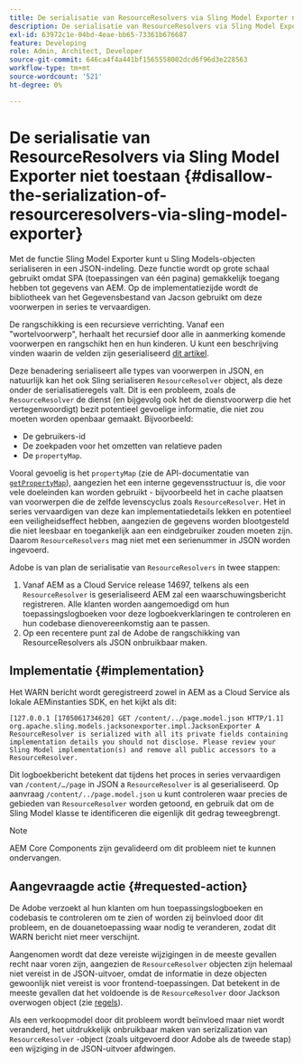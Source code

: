 ```yaml
---
title: De serialisatie van ResourceResolvers via Sling Model Exporter niet toestaan
description: De serialisatie van ResourceResolvers via Sling Model Exporter niet toestaan
exl-id: 63972c1e-04bd-4eae-bb65-73361b676687
feature: Developing
role: Admin, Architect, Developer
source-git-commit: 646ca4f4a441bf1565558002dcd6f96d3e228563
workflow-type: tm+mt
source-wordcount: '521'
ht-degree: 0%

---
```


# De serialisatie van ResourceResolvers via Sling Model Exporter niet toestaan {#disallow-the-serialization-of-resourceresolvers-via-sling-model-exporter}

Met de functie Sling Model Exporter kunt u Sling Models-objecten serialiseren in een JSON-indeling. Deze functie wordt op grote schaal gebruikt omdat SPA (toepassingen van één pagina) gemakkelijk toegang hebben tot gegevens van AEM. Op de implementatiezijde wordt de bibliotheek van het Gegevensbestand van Jacson gebruikt om deze voorwerpen in series te vervaardigen.

De rangschikking is een recursieve verrichting. Vanaf een &quot;wortelvoorwerp&quot;, herhaalt het recursief door alle in aanmerking komende voorwerpen en rangschikt hen en hun kinderen. U kunt een beschrijving vinden waarin de velden zijn geserialiseerd [dit artikel](https://www.baeldung.com/jackson-field-serializable-deserializable-or-not).

Deze benadering serialiseert alle types van voorwerpen in JSON, en natuurlijk kan het ook Sling serialiseren `ResourceResolver` object, als deze onder de serialisatieregels valt. Dit is een probleem, zoals de `ResourceResolver` de dienst (en bijgevolg ook het de dienstvoorwerp die het vertegenwoordigt) bezit potentieel gevoelige informatie, die niet zou moeten worden openbaar gemaakt. Bijvoorbeeld:

* De gebruikers-id
* De zoekpaden voor het omzetten van relatieve paden
* De `propertyMap`.

Vooral gevoelig is het `propertyMap` (zie de API-documentatie van [`getPropertyMap`](https://sling.apache.org/apidocs/sling12/org/apache/sling/api/resource/ResourceResolver.html#getPropertyMap--)), aangezien het een interne gegevensstructuur is, die voor vele doeleinden kan worden gebruikt - bijvoorbeeld het in cache plaatsen van voorwerpen die de zelfde levenscyclus zoals `ResourceResolver`. Het in series vervaardigen van deze kan implementatiedetails lekken en potentieel een veiligheidseffect hebben, aangezien de gegevens worden blootgesteld die niet leesbaar en toegankelijk aan een eindgebruiker zouden moeten zijn. Daarom `ResourceResolvers` mag niet met een serienummer in JSON worden ingevoerd.

Adobe is van plan de serialisatie van `ResourceResolvers` in twee stappen:

1. Vanaf AEM as a Cloud Service release 14697, telkens als een `ResourceResolver` is geserialiseerd AEM zal een waarschuwingsbericht registreren. Alle klanten worden aangemoedigd om hun toepassingslogboeken voor deze logboekverklaringen te controleren en hun codebase dienovereenkomstig aan te passen.
1. Op een recentere punt zal de Adobe de rangschikking van ResourceResolvers als JSON onbruikbaar maken.

## Implementatie {#implementation}

Het WARN bericht wordt geregistreerd zowel in AEM as a Cloud Service als lokale AEMinstanties SDK, en het kijkt als dit:

```
[127.0.0.1 [1705061734620] GET /content/../page.model.json HTTP/1.1] org.apache.sling.models.jacksonexporter.impl.JacksonExporter A ResourceResolver is serialized with all its private fields containing implementation details you should not disclose. Please review your Sling Model implementation(s) and remove all public accessors to a ResourceResolver.
```

Dit logboekbericht betekent dat tijdens het proces in series vervaardigen van `/content/…/page` in JSON a `ResourceResolver` is al geserialiseerd. Op aanvraag `/content/../page.model.json` u kunt controleren waar precies de gebieden van `ResourceResolver` worden getoond, en gebruik dat om de Sling Model klasse te identificeren die eigenlijk dit gedrag teweegbrengt.


>[!NOTE]
>
>AEM Core Components zijn gevalideerd om dit probleem niet te kunnen ondervangen.

## Aangevraagde actie {#requested-action}

De Adobe verzoekt al hun klanten om hun toepassingslogboeken en codebasis te controleren om te zien of worden zij beïnvloed door dit probleem, en de douanetoepassing waar nodig te veranderen, zodat dit WARN bericht niet meer verschijnt.

Aangenomen wordt dat deze vereiste wijzigingen in de meeste gevallen recht naar voren zijn, aangezien de `ResourceResolver` objecten zijn helemaal niet vereist in de JSON-uitvoer, omdat de informatie in deze objecten gewoonlijk niet vereist is voor frontend-toepassingen. Dat betekent in de meeste gevallen dat het voldoende is de `ResourceResolver` door Jackson overwogen object (zie [regels](https://www.baeldung.com/jackson-field-serializable-deserializable-or-not)).

Als een verkoopmodel door dit probleem wordt beïnvloed maar niet wordt veranderd, het uitdrukkelijk onbruikbaar maken van serizalization van `ResourceResolver` -object (zoals uitgevoerd door Adobe als de tweede stap) een wijziging in de JSON-uitvoer afdwingen.
